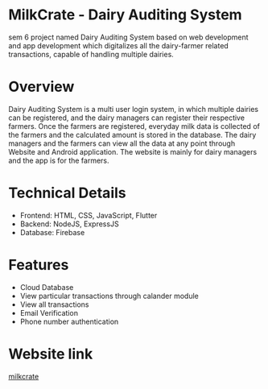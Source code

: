 # MilkCrate - Dairy Auditing System
sem 6 project named Dairy Auditing System based on web development and app development which digitalizes all the dairy-farmer related 
transactions, capable of handling multiple dairies.

# Overview
Dairy Auditing System is a multi user login system, in which multiple dairies can be registered, and the dairy managers can register their respective farmers. Once the farmers are registered, everyday milk data is collected of the farmers and the calculated amount is stored in the database. The dairy managers and the farmers can view all the data at any point through Website and Android application. The website is mainly for dairy managers and the app is for the farmers.

# Technical Details
* Frontend: HTML, CSS, JavaScript, Flutter
* Backend: NodeJS, ExpressJS
* Database: Firebase

# Features
* Cloud Database
* View particular transactions through calander module
* View all transactions
* Email Verification
* Phone number authentication 

# Website link
[milkcrate](https://milkcrate2022.herokuapp.com/)

